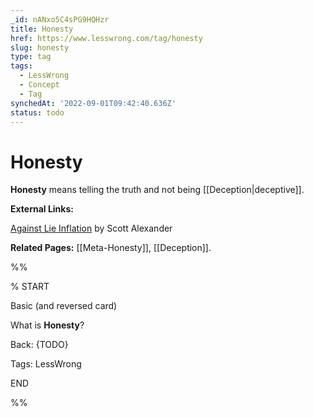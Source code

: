 ```yaml
---
_id: nANxo5C4sPG9HQHzr
title: Honesty
href: https://www.lesswrong.com/tag/honesty
slug: honesty
type: tag
tags:
  - LessWrong
  - Concept
  - Tag
synchedAt: '2022-09-01T09:42:40.636Z'
status: todo
---
```


# Honesty

**Honesty** means telling the truth and not being [[Deception|deceptive]].

**External Links:**

[Against Lie Inflation](https://slatestarcodex.com/2019/07/16/against-lie-inflation/) by Scott Alexander

**Related Pages:** [[Meta-Honesty]], [[Deception]].

%%

% START

Basic (and reversed card)

What is **Honesty**?

Back: {TODO}

Tags: LessWrong

END

%%


